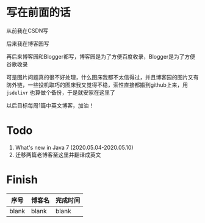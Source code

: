 # 写在前面的话

从前我在CSDN写

后来我在博客园写

再后来博客园和Blogger都写，博客园是为了方便百度收录，Blogger是为了方便谷歌收录

可是图片问题真的很不好处理，什么图床我都不太信得过，并且博客园的图片又有防外链，一些投机取巧的图床我又觉得不稳，索性直接都搬到github上来，用 `jsdelivr` 也算做个备份，于是就安家在这里了

以后目标每周1篇中英文博客，加油！



# Todo



1. What's new in Java 7 (2020.05.04-2020.05.10)
2. 迁移两篇老博客至这里并翻译成英文



# Finish

| 序号  | 博客名 | 完成时间 |
| ----- | ------ | -------- |
| blank | blank  | blank    |



